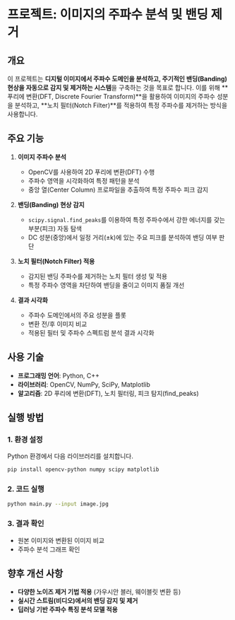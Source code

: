 # 프로젝트: 이미지의 주파수 분석 및 밴딩 제거

## 개요

이 프로젝트는 **디지털 이미지에서 주파수 도메인을 분석하고, 주기적인 밴딩(Banding) 현상을 자동으로 감지 및 제거하는 시스템**을 구축하는 것을 목표로 합니다. 이를 위해 \*\*푸리에 변환(DFT, Discrete Fourier Transform)\*\*을 활용하여 이미지의 주파수 성분을 분석하고, \*\*노치 필터(Notch Filter)\*\*를 적용하여 특정 주파수를 제거하는 방식을 사용합니다.

## 주요 기능

1. **이미지 주파수 분석**

   - OpenCV를 사용하여 2D 푸리에 변환(DFT) 수행
   - 주파수 영역을 시각화하여 특정 패턴을 분석
   - 중앙 열(Center Column) 프로파일을 추출하여 특정 주파수 피크 감지

2. **밴딩(Banding) 현상 감지**

   - `scipy.signal.find_peaks`를 이용하여 특정 주파수에서 강한 에너지를 갖는 부분(피크) 자동 탐색
   - DC 성분(중앙)에서 일정 거리(±k)에 있는 주요 피크를 분석하여 밴딩 여부 판단

3. **노치 필터(Notch Filter) 적용**

   - 감지된 밴딩 주파수를 제거하는 노치 필터 생성 및 적용
   - 특정 주파수 영역을 차단하여 밴딩을 줄이고 이미지 품질 개선

4. **결과 시각화**

   - 주파수 도메인에서의 주요 성분을 플롯
   - 변환 전/후 이미지 비교
   - 적용된 필터 및 주파수 스펙트럼 분석 결과 시각화

## 사용 기술

- **프로그래밍 언어**: Python, C++
- **라이브러리**: OpenCV, NumPy, SciPy, Matplotlib
- **알고리즘**: 2D 푸리에 변환(DFT), 노치 필터링, 피크 탐지(find\_peaks)

## 실행 방법

### 1. 환경 설정

Python 환경에서 다음 라이브러리를 설치합니다.

```sh
pip install opencv-python numpy scipy matplotlib
```

### 2. 코드 실행

```sh
python main.py --input image.jpg
```

### 3. 결과 확인

- 원본 이미지와 변환된 이미지 비교
- 주파수 분석 그래프 확인

## 향후 개선 사항

- **다양한 노이즈 제거 기법 적용** (가우시안 블러, 웨이블릿 변환 등)
- **실시간 스트림(비디오)에서의 밴딩 감지 및 제거**
- **딥러닝 기반 주파수 특징 분석 모델 적용**
